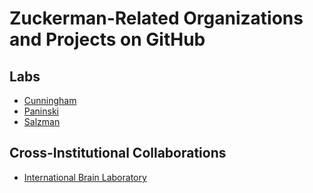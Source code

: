 # Zuckerman-Related Organizations and Projects on GitHub

## Labs

 * [Cunningham](https://github.com/cunningham-lab)
 * [Paninski](https://github.com/paninski-lab)
 * [Salzman](https://github.com/cds-lab)
 
## Cross-Institutional Collaborations

 * [International Brain Laboratory](https://github.com/int-brain-lab)
